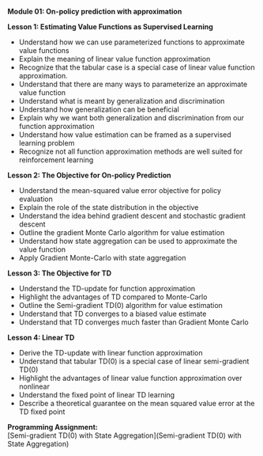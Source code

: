 **Module 01: On-policy prediction with approximation**  

**Lesson 1: Estimating Value Functions as Supervised Learning**  
- Understand how we can use parameterized functions to approximate value functions
- Explain the meaning of linear value function approximation
- Recognize that the tabular case is a special case of linear value function approximation.
- Understand that there are many ways to parameterize an approximate value function
- Understand what is meant by generalization and discrimination
- Understand how generalization can be beneficial
- Explain why we want both generalization and discrimination from our function approximation
- Understand how value estimation can be framed as a supervised learning problem
- Recognize not all function approximation methods are well suited for reinforcement learning

**Lesson 2: The Objective for On-policy Prediction**  
- Understand the mean-squared value error objective for policy evaluation
- Explain the role of the state distribution in the objective
- Understand the idea behind gradient descent and stochastic gradient descent
- Outline the gradient Monte Carlo algorithm for value estimation
- Understand how state aggregation can be used to approximate the value function
- Apply Gradient Monte-Carlo with state aggregation

**Lesson 3: The Objective for TD**  
- Understand the TD-update for function approximation
- Highlight the advantages of TD compared to Monte-Carlo
- Outline the Semi-gradient TD(0) algorithm for value estimation
- Understand that TD converges to a biased value estimate
- Understand that TD converges much faster than Gradient Monte Carlo

**Lesson 4: Linear TD**  
- Derive the TD-update with linear function approximation
- Understand that tabular TD(0) is a special case of linear semi-gradient TD(0)
- Highlight the advantages of linear value function approximation over nonlinear
- Understand the fixed point of linear TD learning
- Describe a theoretical guarantee on the mean squared value error at the TD fixed point

**Programming Assignment:**  
[Semi-gradient TD(0) with State Aggregation](Semi-gradient TD(0) with State Aggregation)
